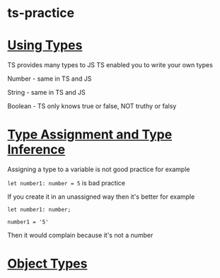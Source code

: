 # ts-practice

# [Using Types](https://youtu.be/BwuLxPH8IDs?t=2486)

TS provides many types to JS
TS enabled you to write your own types

Number - same in TS and JS

String - same in TS and JS

Boolean - TS only knows true or false, NOT truthy or falsy

# [Type Assignment and Type Inference](https://youtu.be/BwuLxPH8IDs?t=3750)

Assigning a type to a variable is not good practice for example

`let number1: number = 5` is bad practice

If you create it in an unassigned way then it's better for example

```
let number1: number;

number1 = '5'

```

Then it would complain because it's not a number

# [Object Types](https://youtu.be/BwuLxPH8IDs?t=4081)
